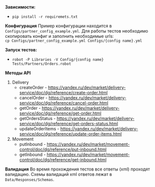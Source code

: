**Зависимости:**
- `pip install -r requiremets.txt`


**Конфигурация**
Пример конфигурации находится в `Configs/partner_config_example.yml`.
Для работы тестов необходимо скопировать конфиг и заполнить необходимые urls:  
`cp Configs/partner_config_example.yml Configs/{config name}.yml`


**Запуск тестов:**
- `robot -P Libraries -V Config/{config name} Tests/Partners/Orders.robot`


**Методы API**
1. Delivery
   * createOrder - https://yandex.ru/dev/market/delivery-service/doc/dg/reference/create-order.html
   * cancelOrder - https://yandex.ru/dev/market/delivery-service/doc/dg/reference/cancel-order.html
   * getOrder - https://yandex.ru/dev/market/delivery-service/doc/dg/reference/get-order.html
   * getOrdersStatus - https://yandex.ru/dev/market/delivery-service/doc/dg/reference/get-orders-status.html
   * updateOrderItems - https://yandex.ru/dev/market/delivery-service/doc/dg/reference/update-order-items.html
2. Movement
   * putInbound - https://yandex.ru/dev/market/movement-control/doc/dg/reference/put-inbound.html
   * getInbound - https://yandex.ru/dev/market/movement-control/doc/dg/reference/get-inbound.html
    

**Валидация**
Во время прохождения тестов все ответы (xml) проходят валидацию.
Схемы валидаций xml ответов лежат в `Data/Responses/Schemas`.
